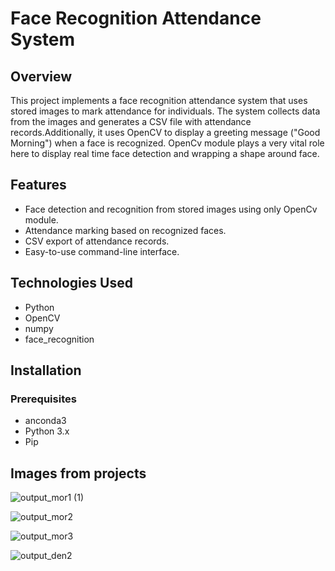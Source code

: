 
# Face Recognition Attendance System

## Overview
This project implements a face recognition attendance system that uses stored images to mark attendance for individuals. The system collects data from the images and generates a CSV file with attendance records.Additionally, it uses OpenCV to display a greeting message ("Good Morning") when a face is recognized. OpenCv module plays a very vital role here to display real time face detection and wrapping a shape around face.  


## Features
- Face detection and recognition from stored images using only OpenCv module.
- Attendance marking based on recognized faces.
- CSV export of attendance records.
- Easy-to-use command-line interface.

## Technologies Used
- Python
- OpenCV
- numpy
- face_recognition

## Installation

### Prerequisites
- anconda3
- Python 3.x
- Pip

## Images from projects
![output_mor1 (1)](https://github.com/user-attachments/assets/aa47e46f-d590-428b-8c77-aba19b62def9)

![output_mor2](https://github.com/user-attachments/assets/bc762f6f-83bc-4523-9157-83543ce69f58)

![output_mor3](https://github.com/user-attachments/assets/f7c7a12d-e0f1-42c5-a60c-48c7b265a89b)

![output_den2](https://github.com/user-attachments/assets/6093ac60-4db1-4e3e-94a2-205735d3737f)


